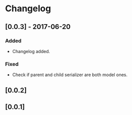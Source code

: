 # Changelog


## [0.0.3] - 2017-06-20
### Added
- Changelog added.
### Fixed
- Check if parent and child serializer are both model ones.


## [0.0.2]
## [0.0.1]

